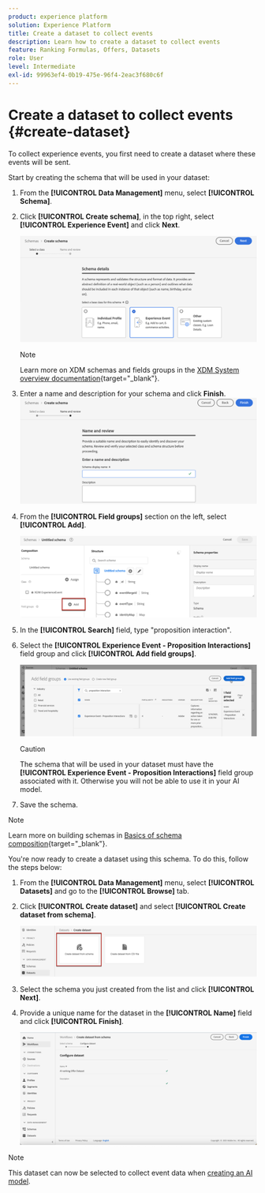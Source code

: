 ```yaml
---
product: experience platform
solution: Experience Platform
title: Create a dataset to collect events
description: Learn how to create a dataset to collect events
feature: Ranking Formulas, Offers, Datasets
role: User
level: Intermediate
exl-id: 99963ef4-0b19-475e-96f4-2eac3f680c6f
---
```

# Create a dataset to collect events {#create-dataset}

To collect experience events, you first need to create a dataset where these events will be sent.

Start by creating the schema that will be used in your dataset:

1. From the **[!UICONTROL Data Management]** menu, select **[!UICONTROL Schema]**.

1. Click **[!UICONTROL Create schema]**, in the top right, select **[!UICONTROL Experience Event]** and click **Next**.

    ![](../assets/ai-ranking-xdm-event.png)

    >[!NOTE]
    >
    >Learn more on XDM schemas and fields groups in the [XDM System overview documentation](https://experienceleague.adobe.com/docs/experience-platform/xdm/home.html){target="_blank"}.

1. Enter a name and description for your schema and click **Finish**.
    ![](../assets/ai-ranking-xdm-event-2.png)

1. From the **[!UICONTROL Field groups]** section on the left, select **[!UICONTROL Add]**.

    ![](../assets/ai-ranking-fields-groups.png)

1. In the **[!UICONTROL Search]** field, type "proposition interaction".

1. Select the **[!UICONTROL Experience Event - Proposition Interactions]** field group and click **[!UICONTROL Add field groups]**.

    ![](../assets/ai-ranking-add-field-group.png)

    >[!CAUTION]
    >
    >The schema that will be used in your dataset must have the **[!UICONTROL Experience Event - Proposition Interactions]** field group associated with it. Otherwise you will not be able to use it in your AI model.

1. Save the schema.

>[!NOTE]
>
>Learn more on building schemas in [Basics of schema composition](https://experienceleague.adobe.com/docs/experience-platform/xdm/schema/composition.html#understanding-schemas){target="_blank"}.

You're now ready to create a dataset using this schema. To do this, follow the steps below:

1. From the **[!UICONTROL Data Management]** menu, select **[!UICONTROL Datasets]** and go to the **[!UICONTROL Browse]** tab.

1. Click **[!UICONTROL Create dataset]** and select **[!UICONTROL Create dataset from schema]**.

    ![](../assets/ai-ranking-create-dataset-from-schema.png)
    
1. Select the schema you just created from the list and click **[!UICONTROL Next]**.

1. Provide a unique name for the dataset in the **[!UICONTROL Name]** field and click **[!UICONTROL Finish]**.

    ![](../assets/ai-ranking-dataset-name.png)

>[!NOTE]
>
>This dataset can now be selected to collect event data when [creating an AI model](../ranking/create-ranking-strategies.md).
